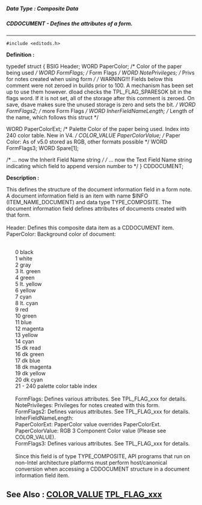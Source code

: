 ##### Data Type : Composite Data
##### CDDOCUMENT - Defines the attributes of a form.
---
```
#include <editods.h>
```

**Definition :**

typedef struct {
   BSIG Header;
   WORD PaperColor;   /* Color of the paper being used */
   WORD FormFlags;   /* Form Flags */
   WORD NotePrivileges;  /* Privs for notes created when
                                    using form */
/*
   WARNING!!! Fields below this comment were not zeroed in builds
   prior to 100.  A mechanism has been set up to use them however.
   dload checks the TPL_FLAG_SPARESOK bit in the flags word.  If it
   is not set, all of the storage after this comment is zeroed.  On
   save, dsave makes sure the unused storage is zero and sets the bit.
*/
   WORD FormFlags2;             /* more Form Flags */
   WORD InherFieldNameLength;   /* Length of the name, which follows
                                   this struct */

   WORD PaperColorExt;          /* Palette Color of the paper being
                                   used. Index into 240 color table.
	       New in V4. */
 COLOR_VALUE PaperColorValue; /* Paper Color: As of v5.0 stored as
                                   RGB, other formats possible */
	WORD FormFlags3;
	WORD Spare[1];

/* ... now the Inherit Field Name string */
/* ... now the Text Field Name string indicating which field to
       append version number to */
} CDDOCUMENT;

**Description :**

This defines the structure of the document information field in a form note. A document information field is an item with name $INFO (ITEM_NAME_DOCUMENT) and data type TYPE_COMPOSITE. The document information field defines attributes of documents created with that form.<br>
<br>
Header:	Defines this composite data item as a CDDOCUMENT item.<br>
PaperColor:	Background color of document:
<ul><br>
	0	black<br>
	1	white<br>
	2	gray<br>
	3	lt. green<br>
	4	green<br>
	5	lt. yellow<br>
	6	yellow<br>
	7	cyan<br>
	8	lt. cyan<br>
	9	red<br>
	10	green<br>
	11	blue<br>
	12	magenta<br>
	13	yellow<br>
	14	cyan<br>
	15	dk read<br>
	16	dk green<br>
	17 	dk blue <br>
	18 	dk magenta<br>
	19	dk yellow<br>
	20	dk cyan<br>
	21 - 240	palette color table index<br>
<br>
FormFlags:	Defines various attributes.  See TPL_FLAG_xxx for details.<br>
NotePrivileges:	Privileges for notes created with this form.<br>
FormFlags2:	Defines various attributes.  See TPL_FLAG_xxx for details.<br>
InherFieldNameLength:<br>
PaperColorExt:	PaperColor value overrides PaperColorExt. <br>
PaperColorValue:	RGB 3 Component Color value (Please see COLOR_VALUE).<br>
FormFlags3:	Defines various attributes.  See TPL_FLAG_xxx for details.<br>
<br>
Since this field is of type TYPE_COMPOSITE, API programs that run on non-Intel architecture platforms must perform host/canonical conversion when accessing a CDDOCUMENT structure in a document information field item.</ul>



**See Also :**
[COLOR_VALUE](/domino-c-api-docs/reference/Data/COLOR_VALUE)
[TPL_FLAG_xxx](/domino-c-api-docs/reference/Symb/TPL_FLAG_xxx)
---
